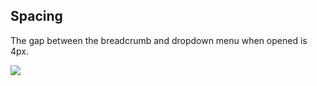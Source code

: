 ## Spacing

The gap between the breadcrumb and dropdown menu when opened is 4px.

![](/assets/components/breadcrumb/breadcrumb-truncated-dropdown-spacing.png)